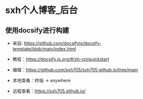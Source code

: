 # sxh个人博客_后台

## 使用docsify进行构建

* 来自: https://github.com/docsifyjs/docsify-template/blob/main/index.html

* 教程：https://docsify.js.org/#/zh-cn/quickstart

* 编辑：https://github.com/sxh705/sxh705.github.io/tree/main

* 本地查看：终端 -> anywhere

* 远程查看：https://sxh705.github.io/
